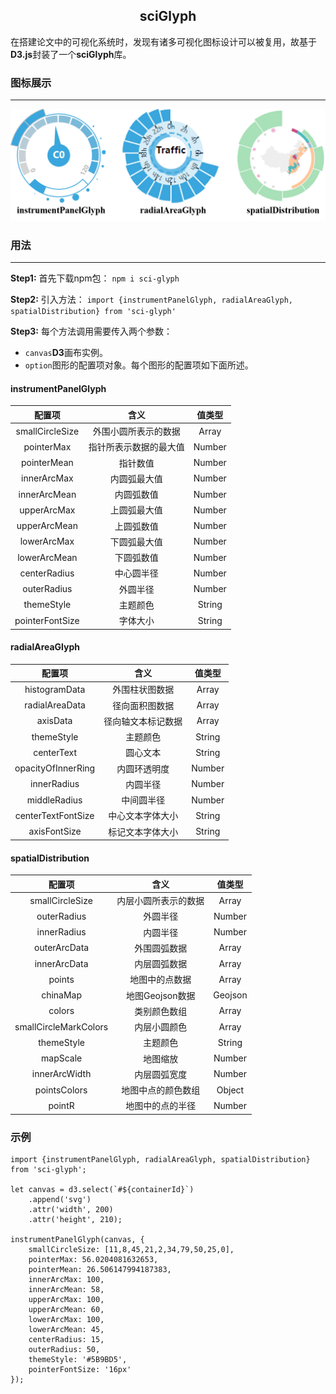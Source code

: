 <h2 align="center">sciGlyph</h2>

在搭建论文中的可视化系统时，发现有诸多可视化图标设计可以被复用，故基于**D3.js**封装了一个**sciGlyph**库。

### 图标展示
***

<img src="https://raw.githubusercontent.com/xianghui-ma/staticImage/master/sci-glyph.png"/>

### 用法
***

**Step1:** 首先下载npm包：
`npm i sci-glyph`

**Step2:** 引入方法：
`import {instrumentPanelGlyph, radialAreaGlyph, spatialDistribution} from 'sci-glyph'`

**Step3:** 每个方法调用需要传入两个参数：
- `canvas`**D3**画布实例。
- `option`图形的配置项对象。每个图形的配置项如下面所述。

#### instrumentPanelGlyph

| 配置项 | 含义 | 值类型 |
| :----: | :----: | :----: |
| smallCircleSize | 外围小圆所表示的数据 | Array |
| pointerMax | 指针所表示数据的最大值 | Number |
| pointerMean | 指针数值 | Number |
| innerArcMax | 内圆弧最大值 | Number |
| innerArcMean | 内圆弧数值 | Number |
| upperArcMax | 上圆弧最大值 | Number |
| upperArcMean | 上圆弧数值 | Number |
| lowerArcMax | 下圆弧最大值 | Number |
| lowerArcMean | 下圆弧数值 | Number |
| centerRadius | 中心圆半径 | Number |
| outerRadius | 外圆半径 | Number |
| themeStyle | 主题颜色 | String |
| pointerFontSize | 字体大小 | String |

#### radialAreaGlyph

| 配置项 | 含义 | 值类型 |
| :----: | :----: | :----: |
| histogramData | 外围柱状图数据 | Array |
| radialAreaData | 径向面积图数据 | Array |
| axisData | 径向轴文本标记数据 | Array |
| themeStyle | 主题颜色 | String |
| centerText | 圆心文本 | String |
| opacityOfInnerRing | 内圆环透明度 | Number |
| innerRadius | 内圆半径 | Number |
| middleRadius | 中间圆半径 | Number |
| centerTextFontSize | 中心文本字体大小 | String |
| axisFontSize | 标记文本字体大小 | String |

#### spatialDistribution

| 配置项 | 含义 | 值类型 |
| :----: | :----: | :----: |
| smallCircleSize | 内层小圆所表示的数据 | Array |
| outerRadius | 外圆半径 | Number |
| innerRadius | 内圆半径 | Number |
| outerArcData | 外围圆弧数据 | Array |
| innerArcData | 内层圆弧数据 | Array |
| points | 地图中的点数据 | Array |
| chinaMap | 地图Geojson数据 | Geojson |
| colors | 类别颜色数组 | Array |
| smallCircleMarkColors | 内层小圆颜色 | Array |
| themeStyle | 主题颜色 | String |
| mapScale | 地图缩放 | Number |
| innerArcWidth | 内层圆弧宽度 | Number |
| pointsColors | 地图中点的颜色数组 | Object |
| pointR | 地图中的点的半径 | Number |

### 示例

```
import {instrumentPanelGlyph, radialAreaGlyph, spatialDistribution} from 'sci-glyph';

let canvas = d3.select(`#${containerId}`)
    .append('svg')
    .attr('width', 200)
    .attr('height', 210);

instrumentPanelGlyph(canvas, {
    smallCircleSize: [11,8,45,21,2,34,79,50,25,0],
    pointerMax: 56.0204081632653,
    pointerMean: 26.506147994187383,
    innerArcMax: 100,
    innerArcMean: 58,
    upperArcMax: 100,
    upperArcMean: 60,
    lowerArcMax: 100,
    lowerArcMean: 45,
    centerRadius: 15,
    outerRadius: 50,
    themeStyle: '#5B9BD5',
    pointerFontSize: '16px'
});
```